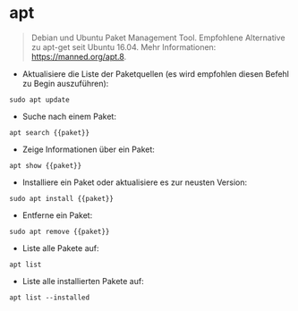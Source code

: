 # apt

> Debian und Ubuntu Paket Management Tool.
> Empfohlene Alternative zu apt-get seit Ubuntu 16.04.
> Mehr Informationen: <https://manned.org/apt.8>.

- Aktualisiere die Liste der Paketquellen (es wird empfohlen diesen Befehl zu Begin auszuführen):

`sudo apt update`

- Suche nach einem Paket:

`apt search {{paket}}`

- Zeige Informationen über ein Paket:

`apt show {{paket}}`

- Installiere ein Paket oder aktualisiere es zur neusten Version:

`sudo apt install {{paket}}`

- Entferne ein Paket:

`sudo apt remove {{paket}}`

- Liste alle Pakete auf:

`apt list`

- Liste alle installierten Pakete auf:

`apt list --installed`
